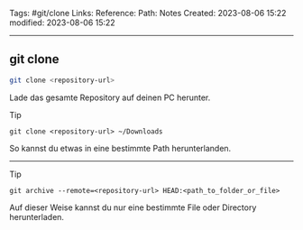 Tags: #git/clone
Links: 
Reference:
Path: Notes
Created: 2023-08-06 15:22
modified: 2023-08-06 15:22
___
## git clone

```bash
git clone <repository-url>
```

Lade das gesamte Repository auf deinen PC herunter.

>[!tip] 
> `git clone <repository-url> ~/Downloads`
> 
> So kannst du etwas in eine bestimmte Path herunterlanden. 

---

>[!tip] 
>`git archive --remote=<repository-url> HEAD:<path_to_folder_or_file>`
>
> Auf dieser Weise kannst du nur eine bestimmte File oder Directory herunterladen.
